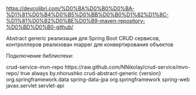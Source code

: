 https://devcolibri.com/%D0%BA%D0%B0%D0%BA-%D1%81%D0%B4%D0%B5%D0%BB%D0%B0%D1%82%D1%8C-%D1%81%D0%B2%D0%BE%D0%B9-maven-repository-%D0%BD%D0%B0-github/

Abstract generic реализация для Spring Boot CRUD сервисов, контроллеров
реализован mapper для конвертирования объектов

Подключение библиотеки:

<repositories>
    <repository>
        <id>crud-service-mvn-repo</id>
        <url>https://raw.github.com/NNikolay/crud-service/mvn-repo/</url>
        <snapshots>
            <enabled>true</enabled>
            <updatePolicy>always</updatePolicy>
        </snapshots>
    </repository>
</repositories>

<dependency>
    <groupId>by.nhorushko</groupId>
    <artifactId>crud-abstract-generic</artifactId>
    <version>{version}</version>
     <exclusions>
                    <exclusion>
                        <groupId>org.springframework.data</groupId>
                        <artifactId>spring-data-jpa</artifactId>
                    </exclusion>
                    <exclusion>
                        <groupId>org.springframework</groupId>
                        <artifactId>spring-web</artifactId>
                    </exclusion>
                    <exclusion>
                        <groupId>javax.servlet</groupId>
                        <artifactId>servlet-api</artifactId>
                    </exclusion>
                </exclusions>
</dependency>

